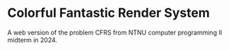 # Colorful Fantastic Render System
A web version of the problem CFRS from NTNU computer programming II midterm in 2024.
